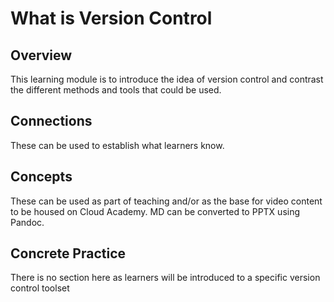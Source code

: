 # What is Version Control

## Overview

This learning module is to introduce the idea of version control and contrast the different methods and tools that could be used.

## Connections

These can be used to establish what learners know.

## Concepts

These can be used as part of teaching and/or as the base for video content to be housed on Cloud Academy.  MD can be converted to PPTX using Pandoc.

## Concrete Practice

There is no section here as learners will be introduced to a specific version control toolset
